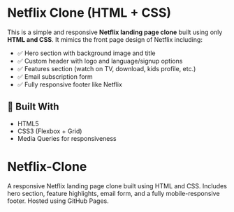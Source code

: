# Netflix Clone (HTML + CSS)

This is a simple and responsive **Netflix landing page clone** built using only **HTML and CSS**. It mimics the front page design of Netflix including:

- ✅ Hero section with background image and title
- ✅ Custom header with logo and language/signup options
- ✅ Features section (watch on TV, download, kids profile, etc.)
- ✅ Email subscription form
- ✅ Fully responsive footer like Netflix

## 🔧 Built With

- HTML5
- CSS3 (Flexbox + Grid)
- Media Queries for responsiveness
# Netflix-Clone
A responsive Netflix landing page clone built using HTML and CSS. Includes hero section, feature highlights, email form, and a fully mobile-responsive footer. Hosted using GitHub Pages.

